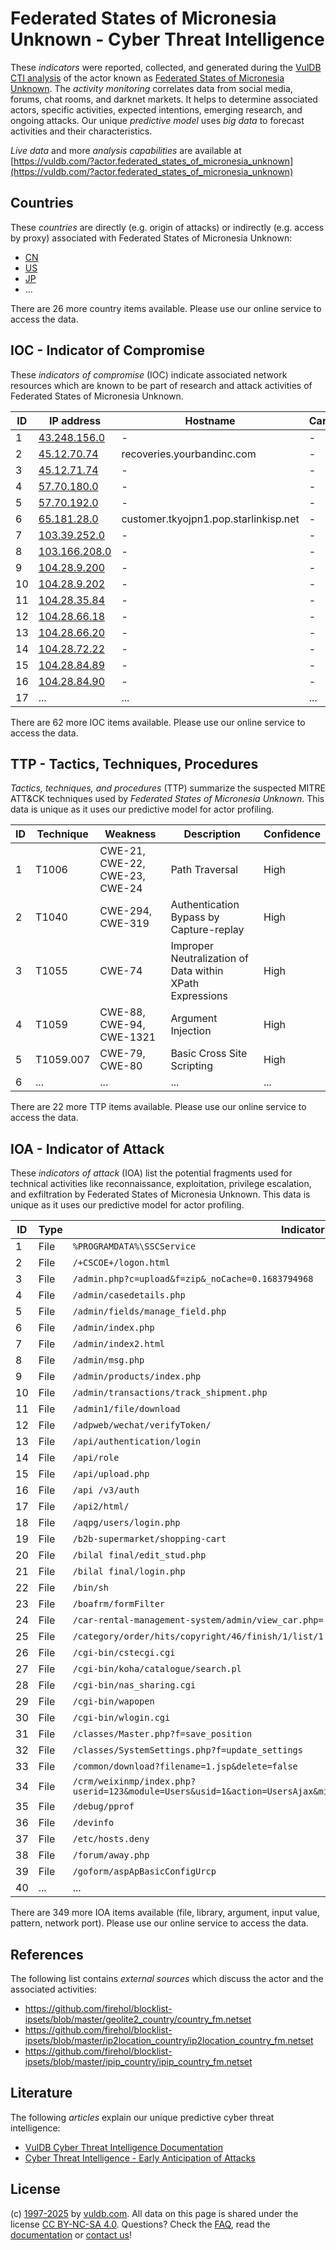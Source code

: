 # Federated States of Micronesia Unknown - Cyber Threat Intelligence

These _indicators_ were reported, collected, and generated during the [VulDB CTI analysis](https://vuldb.com/?kb.cti) of the actor known as [Federated States of Micronesia Unknown](https://vuldb.com/?actor.federated_states_of_micronesia_unknown). The _activity monitoring_ correlates data from social media, forums, chat rooms, and darknet markets. It helps to determine associated actors, specific activities, expected intentions, emerging research, and ongoing attacks. Our unique _predictive model_ uses _big data_ to forecast activities and their characteristics.

_Live data_ and more _analysis capabilities_ are available at [https://vuldb.com/?actor.federated_states_of_micronesia_unknown](https://vuldb.com/?actor.federated_states_of_micronesia_unknown)

## Countries

These _countries_ are directly (e.g. origin of attacks) or indirectly (e.g. access by proxy) associated with Federated States of Micronesia Unknown:

* [CN](https://vuldb.com/?country.cn)
* [US](https://vuldb.com/?country.us)
* [JP](https://vuldb.com/?country.jp)
* ...

There are 26 more country items available. Please use our online service to access the data.

## IOC - Indicator of Compromise

These _indicators of compromise_ (IOC) indicate associated network resources which are known to be part of research and attack activities of Federated States of Micronesia Unknown.

ID | IP address | Hostname | Campaign | Confidence
-- | ---------- | -------- | -------- | ----------
1 | [43.248.156.0](https://vuldb.com/?ip.43.248.156.0) | - | - | High
2 | [45.12.70.74](https://vuldb.com/?ip.45.12.70.74) | recoveries.yourbandinc.com | - | High
3 | [45.12.71.74](https://vuldb.com/?ip.45.12.71.74) | - | - | High
4 | [57.70.180.0](https://vuldb.com/?ip.57.70.180.0) | - | - | High
5 | [57.70.192.0](https://vuldb.com/?ip.57.70.192.0) | - | - | High
6 | [65.181.28.0](https://vuldb.com/?ip.65.181.28.0) | customer.tkyojpn1.pop.starlinkisp.net | - | High
7 | [103.39.252.0](https://vuldb.com/?ip.103.39.252.0) | - | - | High
8 | [103.166.208.0](https://vuldb.com/?ip.103.166.208.0) | - | - | High
9 | [104.28.9.200](https://vuldb.com/?ip.104.28.9.200) | - | - | High
10 | [104.28.9.202](https://vuldb.com/?ip.104.28.9.202) | - | - | High
11 | [104.28.35.84](https://vuldb.com/?ip.104.28.35.84) | - | - | High
12 | [104.28.66.18](https://vuldb.com/?ip.104.28.66.18) | - | - | High
13 | [104.28.66.20](https://vuldb.com/?ip.104.28.66.20) | - | - | High
14 | [104.28.72.22](https://vuldb.com/?ip.104.28.72.22) | - | - | High
15 | [104.28.84.89](https://vuldb.com/?ip.104.28.84.89) | - | - | High
16 | [104.28.84.90](https://vuldb.com/?ip.104.28.84.90) | - | - | High
17 | ... | ... | ... | ...

There are 62 more IOC items available. Please use our online service to access the data.

## TTP - Tactics, Techniques, Procedures

_Tactics, techniques, and procedures_ (TTP) summarize the suspected MITRE ATT&CK techniques used by _Federated States of Micronesia Unknown_. This data is unique as it uses our predictive model for actor profiling.

ID | Technique | Weakness | Description | Confidence
-- | --------- | -------- | ----------- | ----------
1 | T1006 | CWE-21, CWE-22, CWE-23, CWE-24 | Path Traversal | High
2 | T1040 | CWE-294, CWE-319 | Authentication Bypass by Capture-replay | High
3 | T1055 | CWE-74 | Improper Neutralization of Data within XPath Expressions | High
4 | T1059 | CWE-88, CWE-94, CWE-1321 | Argument Injection | High
5 | T1059.007 | CWE-79, CWE-80 | Basic Cross Site Scripting | High
6 | ... | ... | ... | ...

There are 22 more TTP items available. Please use our online service to access the data.

## IOA - Indicator of Attack

These _indicators of attack_ (IOA) list the potential fragments used for technical activities like reconnaissance, exploitation, privilege escalation, and exfiltration by Federated States of Micronesia Unknown. This data is unique as it uses our predictive model for actor profiling.

ID | Type | Indicator | Confidence
-- | ---- | --------- | ----------
1 | File | `%PROGRAMDATA%\SSCService` | High
2 | File | `/+CSCOE+/logon.html` | High
3 | File | `/admin.php?c=upload&f=zip&_noCache=0.1683794968` | High
4 | File | `/admin/casedetails.php` | High
5 | File | `/admin/fields/manage_field.php` | High
6 | File | `/admin/index.php` | High
7 | File | `/admin/index2.html` | High
8 | File | `/admin/msg.php` | High
9 | File | `/admin/products/index.php` | High
10 | File | `/admin/transactions/track_shipment.php` | High
11 | File | `/admin1/file/download` | High
12 | File | `/adpweb/wechat/verifyToken/` | High
13 | File | `/api/authentication/login` | High
14 | File | `/api/role` | Medium
15 | File | `/api/upload.php` | High
16 | File | `/api /v3/auth` | High
17 | File | `/api2/html/` | Medium
18 | File | `/aqpg/users/login.php` | High
19 | File | `/b2b-supermarket/shopping-cart` | High
20 | File | `/bilal final/edit_stud.php` | High
21 | File | `/bilal final/login.php` | High
22 | File | `/bin/sh` | Low
23 | File | `/boafrm/formFilter` | High
24 | File | `/car-rental-management-system/admin/view_car.php=` | High
25 | File | `/category/order/hits/copyright/46/finish/1/list/1` | High
26 | File | `/cgi-bin/cstecgi.cgi` | High
27 | File | `/cgi-bin/koha/catalogue/search.pl` | High
28 | File | `/cgi-bin/nas_sharing.cgi` | High
29 | File | `/cgi-bin/wapopen` | High
30 | File | `/cgi-bin/wlogin.cgi` | High
31 | File | `/classes/Master.php?f=save_position` | High
32 | File | `/classes/SystemSettings.php?f=update_settings` | High
33 | File | `/common/download?filename=1.jsp&delete=false` | High
34 | File | `/crm/weixinmp/index.php?userid=123&module=Users&usid=1&action=UsersAjax&minipro_const_type=1&related_module=Singin` | High
35 | File | `/debug/pprof` | Medium
36 | File | `/devinfo` | Medium
37 | File | `/etc/hosts.deny` | High
38 | File | `/forum/away.php` | High
39 | File | `/goform/aspApBasicConfigUrcp` | High
40 | ... | ... | ...

There are 349 more IOA items available (file, library, argument, input value, pattern, network port). Please use our online service to access the data.

## References

The following list contains _external sources_ which discuss the actor and the associated activities:

* https://github.com/firehol/blocklist-ipsets/blob/master/geolite2_country/country_fm.netset
* https://github.com/firehol/blocklist-ipsets/blob/master/ip2location_country/ip2location_country_fm.netset
* https://github.com/firehol/blocklist-ipsets/blob/master/ipip_country/ipip_country_fm.netset

## Literature

The following _articles_ explain our unique predictive cyber threat intelligence:

* [VulDB Cyber Threat Intelligence Documentation](https://vuldb.com/?kb.cti)
* [Cyber Threat Intelligence - Early Anticipation of Attacks](https://www.scip.ch/en/?labs.20201022)

## License

(c) [1997-2025](https://vuldb.com/?kb.changelog) by [vuldb.com](https://vuldb.com/?kb.about). All data on this page is shared under the license [CC BY-NC-SA 4.0](https://creativecommons.org/licenses/by-nc-sa/4.0/). Questions? Check the [FAQ](https://vuldb.com/?kb.faq), read the [documentation](https://vuldb.com/?kb) or [contact us](https://vuldb.com/?contact)!
